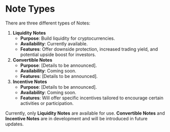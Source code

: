 # Note Types

There are three different types of Notes:

1. **Liquidity Notes**
   * **Purpose**: Build liquidity for cryptocurrencies.
   * **Availability**: Currently available.
   * **Features**: Offer downside protection, increased trading yield, and potential upside boost for investors.
2. **Convertible Notes**
   * **Purpose**: \[Details to be announced].
   * **Availability**: Coming soon.
   * **Features**: \[Details to be announced].
3. **Incentive Notes**
   * **Purpose**: \[Details to be announced].
   * **Availability**: Coming soon.
   * **Features**: Will offer specific incentives tailored to encourage certain activities or participation.

Currently, only **Liquidity Notes** are available for use. **Convertible Notes** and **Incentive Notes** are in development and will be introduced in future updates.
